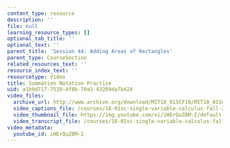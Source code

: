 ```yaml
---
content_type: resource
description: ''
file: null
learning_resource_types: []
optional_tab_title: ''
optional_text: ''
parent_title: 'Session 44: Adding Areas of Rectangles'
parent_type: CourseSection
related_resources_text: ''
resource_index_text: ''
resourcetype: Video
title: Summation Notation Practice
uid: a1b9d717-7539-4f8b-70a3-43209da7b424
video_files:
  archive_url: http://www.archive.org/download/MIT18_01SCF10/MIT18_01SCF10Rec_35_300k.mp4
  video_captions_file: /courses/18-01sc-single-variable-calculus-fall-2010/db364436dfdc50dd843c86cc61edf687_iHErQuZ8M-I.vtt
  video_thumbnail_file: https://img.youtube.com/vi/iHErQuZ8M-I/default.jpg
  video_transcript_file: /courses/18-01sc-single-variable-calculus-fall-2010/80be2141043181e93a49521b33936016_iHErQuZ8M-I.pdf
video_metadata:
  youtube_id: iHErQuZ8M-I
---
```

